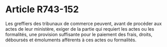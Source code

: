 # Article R743-152

Les greffiers des tribunaux de commerce peuvent, avant de procéder aux actes de leur ministère, exiger de la partie qui requiert les actes ou les formalités, une provision suffisante pour le paiement des frais, droits, déboursés et émoluments afférents à ces actes ou formalités.